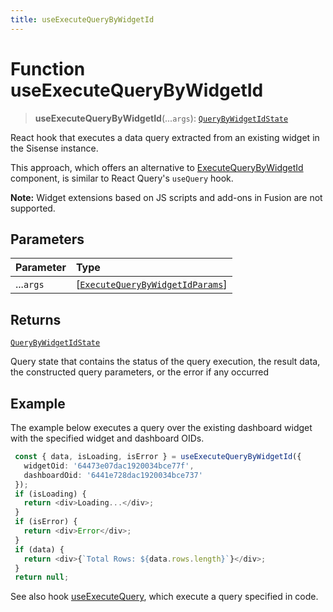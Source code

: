 ```yaml
---
title: useExecuteQueryByWidgetId
---
```


# Function useExecuteQueryByWidgetId <Badge type="fusionEmbed" text="Fusion Embed" />

> **useExecuteQueryByWidgetId**(...`args`): [`QueryByWidgetIdState`](../type-aliases/type-alias.QueryByWidgetIdState.md)

React hook that executes a data query extracted from an existing widget in the Sisense instance.

This approach, which offers an alternative to [ExecuteQueryByWidgetId](function.ExecuteQueryByWidgetId.md) component, is similar to React Query's `useQuery` hook.

**Note:** Widget extensions based on JS scripts and add-ons in Fusion are not supported.

## Parameters

| Parameter | Type |
| :------ | :------ |
| ...`args` | [[`ExecuteQueryByWidgetIdParams`](../interfaces/interface.ExecuteQueryByWidgetIdParams.md)] |

## Returns

[`QueryByWidgetIdState`](../type-aliases/type-alias.QueryByWidgetIdState.md)

Query state that contains the status of the query execution, the result data, the constructed query parameters, or the error if any occurred

## Example

The example below executes a query over the existing dashboard widget with the specified widget and dashboard OIDs.
```ts
 const { data, isLoading, isError } = useExecuteQueryByWidgetId({
   widgetOid: '64473e07dac1920034bce77f',
   dashboardOid: '6441e728dac1920034bce737'
 });
 if (isLoading) {
   return <div>Loading...</div>;
 }
 if (isError) {
   return <div>Error</div>;
 }
 if (data) {
   return <div>{`Total Rows: ${data.rows.length}`}</div>;
 }
 return null;
```
See also hook [useExecuteQuery](../queries/function.useExecuteQuery.md), which execute a query specified in code.
